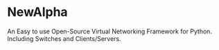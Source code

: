 # NewAlpha
An Easy to use Open-Source Virtual Networking Framework for Python. Including Switches and Clients/Servers.
